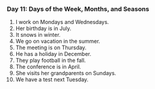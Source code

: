 

### Day 11: Days of the Week, Months, and Seasons
1. I work on Mondays and Wednesdays.
2. Her birthday is in July.
3. It snows in winter.
4. We go on vacation in the summer.
5. The meeting is on Thursday.
6. He has a holiday in December.
7. They play football in the fall.
8. The conference is in April.
9. She visits her grandparents on Sundays.
10. We have a test next Tuesday.